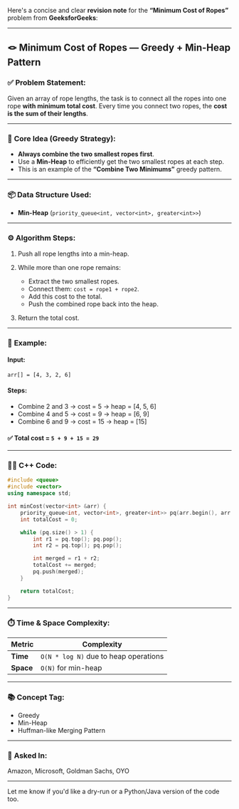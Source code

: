 Here's a concise and clear **revision note** for the **“Minimum Cost of Ropes”** problem from **GeeksforGeeks**:

---

## 🪢 **Minimum Cost of Ropes — Greedy + Min-Heap Pattern**

### ✅ **Problem Statement:**

Given an array of rope lengths, the task is to connect all the ropes into one rope **with minimum total cost**.
Every time you connect two ropes, the **cost is the sum of their lengths**.

---

### 🧠 **Core Idea (Greedy Strategy):**

* **Always combine the two smallest ropes first**.
* Use a **Min-Heap** to efficiently get the two smallest ropes at each step.
* This is an example of the **“Combine Two Minimums”** greedy pattern.

---

### 📦 **Data Structure Used:**

* **Min-Heap** (`priority_queue<int, vector<int>, greater<int>>`)

---

### ⚙️ **Algorithm Steps:**

1. Push all rope lengths into a min-heap.
2. While more than one rope remains:

   * Extract the two smallest ropes.
   * Connect them: `cost = rope1 + rope2`.
   * Add this cost to the total.
   * Push the combined rope back into the heap.
3. Return the total cost.

---

### 🧪 **Example:**

#### Input:

`arr[] = [4, 3, 2, 6]`

#### Steps:

* Combine 2 and 3 → cost = 5 → heap = \[4, 5, 6]
* Combine 4 and 5 → cost = 9 → heap = \[6, 9]
* Combine 6 and 9 → cost = 15 → heap = \[15]

#### ✅ Total cost = `5 + 9 + 15 = 29`

---

### 🧑‍💻 **C++ Code:**

```cpp
#include <queue>
#include <vector>
using namespace std;

int minCost(vector<int> &arr) {
    priority_queue<int, vector<int>, greater<int>> pq(arr.begin(), arr.end());
    int totalCost = 0;

    while (pq.size() > 1) {
        int r1 = pq.top(); pq.pop();
        int r2 = pq.top(); pq.pop();

        int merged = r1 + r2;
        totalCost += merged;
        pq.push(merged);
    }

    return totalCost;
}
```

---

### ⏱️ **Time & Space Complexity:**

| Metric    | Complexity                            |
| --------- | ------------------------------------- |
| **Time**  | `O(N * log N)` due to heap operations |
| **Space** | `O(N)` for min-heap                   |

---

### 📚 **Concept Tag:**

* Greedy
* Min-Heap
* Huffman-like Merging Pattern

---

### 🏢 **Asked In:**

Amazon, Microsoft, Goldman Sachs, OYO

---

Let me know if you'd like a dry-run or a Python/Java version of the code too.

